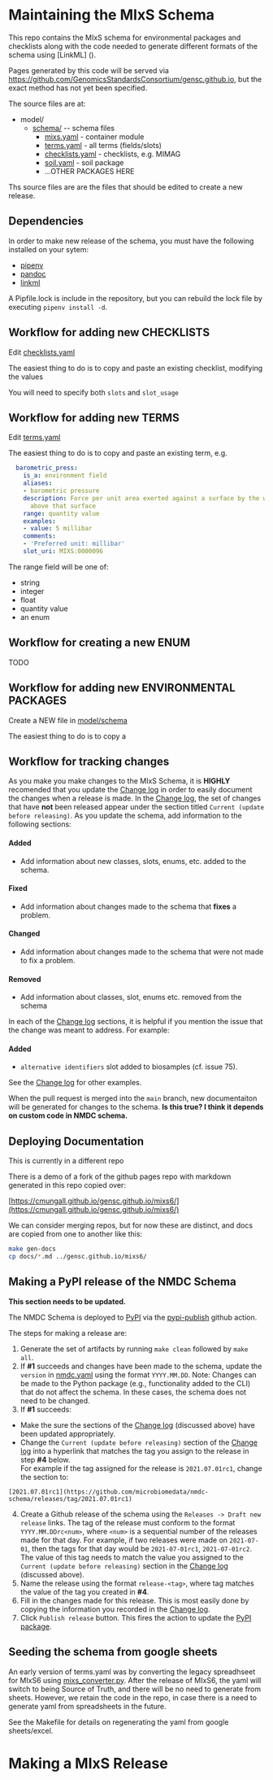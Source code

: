 # Maintaining the MIxS Schema

This repo contains the MIxS schema for environmental packages and checklists along with the code needed to generate different formats of the schema using [LinkML] (). 

Pages generated by this code will be served via https://github.com/GenomicsStandardsConsortium/gensc.github.io, but the exact method has not yet been specified.

The source files are at:

 * model/
    * [schema/](model/schema/) -- schema files
       * [mixs.yaml](model/schema/mixs.yaml) - container module
       * [terms.yaml](model/schema/terms.yaml) - all terms (fields/slots)
       * [checklists.yaml](model/schema/checklists.yaml) - checklists, e.g. MIMAG
       * [soil.yaml](model/schema/soil.yaml) - soil package
       * ...OTHER PACKAGES HERE

Ths source files are are the files that should be edited to create a new release.

## Dependencies
In order to make new release of the schema, you must have the following installed on your sytem:
- [pipenv](https://pypi.org/project/pipenv/)
- [pandoc](https://pandoc.org/installing.html)
- [linkml](https://github.com/linkml/linkml)

A Pipfile.lock is include in the repository, but you can rebuild the lock file by executing `pipenv install -d`.

## Workflow for adding new CHECKLISTS

Edit [checklists.yaml](model/schema/checklists.yaml)

The easiest thing to do is to copy and paste an existing checklist, modifying the values

You will need to specify both `slots` and `slot_usage`

## Workflow for adding new TERMS

Edit [terms.yaml](model/schema/terms.yaml)

The easiest thing to do is to copy and paste an existing term, e.g.

```yaml
  barometric_press:
    is_a: environment field
    aliases:
    - barometric pressure
    description: Force per unit area exerted against a surface by the weight of air
      above that surface
    range: quantity value
    examples:
    - value: 5 millibar
    comments:
    - 'Preferred unit: millibar'
    slot_uri: MIXS:0000096
```

The range field will be one of:

 - string
 - integer
 - float
 - quantity value
 - an enum

## Workflow for creating a new ENUM

TODO

## Workflow for adding new ENVIRONMENTAL PACKAGES

Create a NEW file in [model/schema](model/schema/)

The easiest thing to do is to copy a 


## Workflow for tracking changes

As you make you make changes to the MIxS Schema, it is **HIGHLY** recomended that you update the [Change log](addlink) in order to easily document the changes when a release is made. In the [Change log](addlink), the set of changes that have **not** been released appear under the section titled `Current (update before releasing)`. As you update the schema, add information to the following sections:
#### Added
  - Add information about new classes, slots, enums, etc. added to the schema.
#### Fixed
  - Add information about changes made to the schema that **fixes** a problem.
#### Changed 
  - Add information about changes made to the schema that were not made to fix a problem.
#### Removed
  - Add information about classes, slot, enums etc. removed from the schema

In each of the [Change log](addlink) sections, it is helpful if you mention the issue that the change was meant to address. For example:  
#### Added
  - `alternative identifiers` slot added to biosamples (cf. issue 75).

See the [Change log](addlink) for other examples.

When the pull request is merged into the `main` branch, new documentaiton will be generated for changes to the schema.
**Is this true? I think it depends on custom code in NMDC schema.**

## Deploying Documentation

This is currently in a different repo

There is a demo of a fork of the github pages repo with markdown generated in this repo copied over:

[https://cmungall.github.io/gensc.github.io/mixs6/](https://cmungall.github.io/gensc.github.io/mixs6/)

We can consider merging repos, but for now these are distinct, and docs are copied from one to another like this:

```bash
make gen-docs
cp docs/*.md ../gensc.github.io/mixs6/
```


## Making a PyPI release of the NMDC Schema

**This section needs to be updated.**

The NMDC Schema is deployed to [PyPI](https://pypi.org/project/nmdc-schema/) via the [pypi-publish](https://github.com/microbiomedata/nmdc-schema/blob/main/.github/workflows/pypi-publish.yml) github action.

The steps for making a release are:
1. Generate the set of artifacts by running `make clean` followed by `make all`.
2. If **#1** succeeds and changes have been made to the schema, update the `version` in [nmdc.yaml](https://github.com/microbiomedata/nmdc-schema/blob/main/src/schema/nmdc.yaml) using the format `YYYY.MM.DD`. Note: Changes can be made to the Python package (e.g., functionality added to the CLI) that do not affect the schema. In these cases, the schema does not need to be changed.
3. If **#1** succeeds:
  * Make the sure the sections of the [Change log](https://github.com/microbiomedata/nmdc-schema/blob/main/CHANGELOG.md) (discussed above) have been updated appropriately.
  * Change the `Current (update before releasing)` section of the [Change log](https://github.com/microbiomedata/nmdc-schema/blob/main/CHANGELOG.md) into a hyperlink that matches the tag you assign to the release in step **#4** below.  
  For example if the tag assigned for the release is `2021.07.01rc1`, change the section to:  
  ```
  [2021.07.01rc1](https://github.com/microbiomedata/nmdc-schema/releases/tag/2021.07.01rc1)
  ```
4. Create a Github release of the schema using the `Releases -> Draft new release` links. The tag of the release must conform to the format `YYYY.MM.DDrc<num>`, where `<num>` is a sequential number of the releases made for that day. For example, if two releases were made on `2021-07-01`, then the tags for that day would be `2021-07-01rc1`, `2021-07-01rc2`. The value of this tag needs to match the value you assigned to the `Current (update before releasing)` section in the [Change log](https://github.com/microbiomedata/nmdc-schema/blob/main/CHANGELOG.md) (discussed above).
5. Name the release using the format `release-<tag>`, where tag matches the value of the tag you created in **#4**.
6. Fill in the changes made for this release. This is most easily done by copying the information you recorded in the [Change log](https://github.com/microbiomedata/nmdc-schema/blob/main/CHANGELOG.md).
7. Click `Publish release` button. This fires the action to update the [PyPI package](https://pypi.org/project/nmdc-schema/).


## Seeding the schema from google sheets

An early version of terms.yaml was by converting the legacy spreadhseet for MIxS6 using [mixs_converter.py](https://github.com/GenomicsStandardsConsortium/mixs/blob/mixs6_release/gsctools/mixs_converter.py). After the release of MIxS6, the yaml will switch to being Source of Truth, and there will be no need to generate from sheets. However, we retain the code in the repo, in case there is a need to generate yaml from spreadsheets in the future.

See the Makefile for details on regenerating the yaml from google sheets/excel.

# Making a MIxS Release


